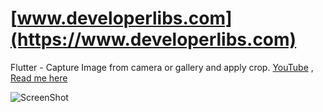 # [www.developerlibs.com](https://www.developerlibs.com)

Flutter - Capture Image from camera or gallery and apply crop. [YouTube](https://youtu.be/u4sMq7uOtcY) , [Read me here](https://www.developerlibs.com/2018/08/flutter-capture-image-from-camera-or.html)


![ScreenShot](https://github.com/DeveloperLibs/flutter_image_ppicker/blob/master/screen/demo.gif)
